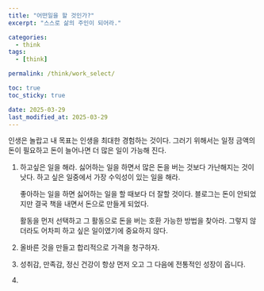 ```yaml
---
title: "어떤일을 할 것인가?"
excerpt: "스스로 삶의 주인이 되어라."

categories:
  - think
tags:
  - [think]

permalink: /think/work_select/

toc: true
toc_sticky: true

date: 2025-03-29
last_modified_at: 2025-03-29
---
```


인생은 놀랍고 내 목표는 인생을 최대한 경험하는 것이다.
그러기 위해서는 일정 금액의 돈이 필요하고 돈이 늘어나면 더 많은 일이 가능해 진다.

1. 하고싶은 일을 해라.
    싫어하는 일을 하면서 많은 돈을 버는 것보다 가난해지는 것이 낫다.
    하고 싶은 일중에서 가장 수익성이 있는 일을 해라.

    좋아하는 일을 하면 싫어하는 일을 할 때보다 더 잘할 것이다.
    블로그는 돈이 안되었지만 결국 책을 내면서 돈으로 만들게 되었다.

    활동을 먼저 선택하고 그 활동으로 돈을 버는 호환 가능한 방법을 찾아라.
    그렇지 않더라도 어차피 하고 싶은 일이였기에 중요하지 않다.

2. 올바른 것을 만들고 합리적으로 가격을 청구하자.

3. 성취감, 만족감, 정신 건강이 항상 먼저 오고 그 다음에 전통적인 성장이 옵니다.

4. 